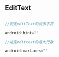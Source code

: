 ## EditText

```java

//制定editText的提示字符

android:hint=""

//指定edittext的最大行数

android:maxLines=""




```
